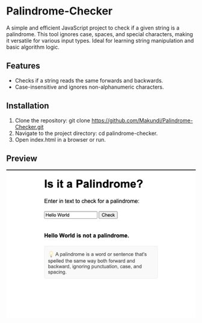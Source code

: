 # Palindrome-Checker
A simple and efficient JavaScript project to check if a given string is a palindrome. This tool ignores case, spaces, and special characters, making it versatile for various input types. Ideal for learning string manipulation and basic algorithm logic.


## Features
* Checks if a string reads the same forwards and backwards.
* Case-insensitive and ignores non-alphanumeric characters.


## Installation
1. Clone the repository: git clone https://github.com/Makundi/Palindrome-Checker.git
2. Navigate to the project directory: cd palindrome-checker.
3. Open index.html in a browser or run.


## Preview
<img src="preview.png">
